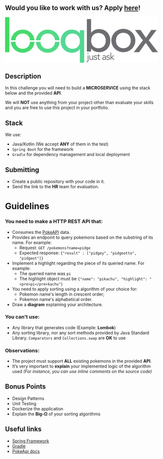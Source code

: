 ## Would you like to work with us? Apply [here](https://looqbox.gupy.io/)!

![Looqbox](logo.png)

## Description

In this challenge you will need to build a **MICROSERVICE** using the stack below and the provided **API**.

We will **NOT** use anything from your project other than evaluate your skills and you are free to use this project in your portfolio.

## Stack

We use:

- Java/Kotlin (We accept **ANY** of them in the test)
- `Spring Boot` for the framework
- `Gradle` for dependency management and local deployment

## Submitting

- Create a public repository with your code in it.
- Send the link to the **HR** team for evaluation.

# Guidelines

### You need to make a HTTP REST API that:

- Consumes the [PokeAPI](https://pokeapi.co/) data.
- Provides an endpoint to query pokemons based on the substring of its name. For example:
  - Request: `GET /pokemons?name=pidge`
  - Expected response: ```{"result" : ["pidgey", "pidgeotto", "pidgeot"]}```
- Implement a highlight regarding the piece of its queried name. For example:
  - The queried name was `pi`
  - The highlight object must be ```{"name": "pikachu", "highlight": "<pre>pi</pre>kachu"}```
- You need to apply sorting using a algorithm of your choice for:
  - Pokemon name's length in crescent order;
  - Pokemon name's alphabetical order.
- Draw a **diagram** explaining your architecture.

### You can't use:

- Any library that generates code (Example: **Lombok**)
- Any sorting library, nor any sort methods provided by Java Standard Library. `Comparators` and `Collections.swap` are **OK** to use

### Observations:

- The project must support **ALL** existing pokemons in the provided **API**.
- It’s very important to **explain** your implemented logic of the algorithm used *(For instance, you can use inline comments on the source code)*

## Bonus Points

- Design Patterns
- Unit Testing
- Dockerize the application
- Explain the **Big-Ω** of your sorting algorithms

## Useful links

- [Spring Framework](https://spring.io/)
- [Gradle](https://gradle.org/)
- [PokeApi docs](https://pokeapi.co/docs/v2.html)

